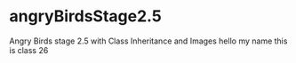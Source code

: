 # angryBirdsStage2.5
Angry Birds stage 2.5 with Class Inheritance and Images
hello my name
this is class 26